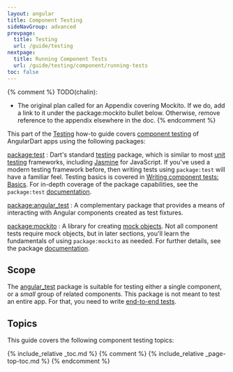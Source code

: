 ```yaml
---
layout: angular
title: Component Testing
sideNavGroup: advanced
prevpage:
  title: Testing
  url: /guide/testing
nextpage:
  title: Running Component Tests
  url: /guide/testing/component/running-tests
toc: false
---
```

{% comment %}
TODO(chalin):
- The original plan called for an Appendix covering Mockito. If we do, add a link
  to it under the package:mockito bullet below. Otherwise,
  remove reference to the appendix elsewhere in the doc.
{% endcomment %}

This part of the [Testing](/guide/testing) how-to guide covers
[component testing][] of AngularDart apps using the following packages:

[package:test][]
: Dart's standard [testing][] package, which is similar to most
  [unit testing][] frameworks, including [Jasmine][] for
  JavaScript. If you've used a modern testing framework before,
  then writing tests using `package:test` will have a familiar feel.
  Testing basics is covered in [Writing component tests: Basics](component/basics). For
  in-depth coverage of the package capabilities, see the `package:test`
  [documentation][package:test].

[package:angular_test][]
: A complementary package that provides a means of interacting with Angular components created as test fixtures.

[package:mockito][]
: A library for creating
  [mock objects](https://en.wikipedia.org/wiki/Mock_object).
  Not all component tests require mock objects, but in later sections, you'll learn
  the fundamentals of using `package:mockito` as needed. For further details,
  see the package [documentation][package:mockito].

## Scope

The [angular_test][] package is suitable for testing either a
single component, or a _small_ group of related components.
This package is not meant to test an entire app. For that, you need to write
[end-to-end tests](/guide/testing/e2e).

## Topics

This guide covers the following component testing topics:

{% include_relative _toc.md %}
{% comment %}
{% include_relative _page-top-toc.md %}
{% endcomment %}

[Jasmine]: https://jasmine.github.io
[angular_test]: https://pub.dev/packages/angular_test
[component testing]: https://en.wikipedia.org/wiki/Software_testing#Component_interface_testing
[package:angular_test]: https://pub.dev/packages/angular_test
[package:mockito]: https://pub.dev/packages/mockito
[package:test]: https://pub.dev/packages/test
[testing]: {{site.dartlang}}/guides/testing
[unit testing]: https://en.wikipedia.org/wiki/Unit_testing
